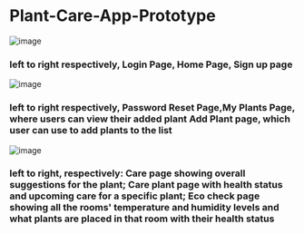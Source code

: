 # Plant-Care-App-Prototype

![image](https://github.com/user-attachments/assets/da832a36-a505-4864-b290-446c786eb3d1)

### left to right respectively, Login Page, Home Page, Sign up page

![image](https://github.com/user-attachments/assets/4bba6ba0-35a6-473f-be57-81bb0b593f77)

### left to right respectively, Password Reset Page,My Plants Page, where users can view their added plant Add Plant page, which user can use to add plants to the list

![image](https://github.com/user-attachments/assets/7161fb5a-6f99-4dc9-b6bf-85dc804a88fc)

### left to right, respectively: Care page showing overall suggestions for the plant; Care plant page with health status and upcoming care for a specific plant; Eco check page showing all the rooms' temperature and humidity levels and what plants are placed in that room with their health status


